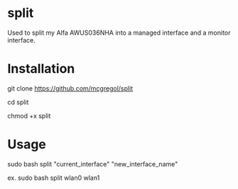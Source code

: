 # split
Used to split my Alfa AWUS036NHA into a managed interface and a monitor interface.

# Installation
git clone https://github.com/mcgregol/split

cd split

chmod +x split

# Usage

sudo bash split "current_interface" "new_interface_name"

ex. sudo bash split wlan0 wlan1
